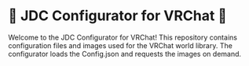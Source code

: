 # 🌟 JDC Configurator for VRChat 🌟

Welcome to the JDC Configurator for VRChat! This repository contains configuration files and images used for the VRChat world library. The configurator loads the Config.json and requests the images on demand.
